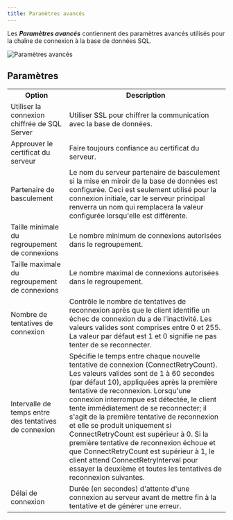 ```yaml
---
title: Paramètres avancés
---
```

Les ***Paramètres avancés*** contiennent des paramètres avancés utilisés pour la chaîne de connexion à la base de données SQL. 

![Paramètres avancés](https://webdevolutions.azureedge.net/docs/fr/server/ServerOp8003.png) 

## Paramètres 

<table>
	<tr>
		<th>
Option 
		</th>
		<th>
Description 
		</th>
	</tr>
	<tr>
		<td>
Utiliser la connexion chiffrée de SQL Server 
		</td>
		<td>
Utiliser SSL pour chiffrer la communication avec la base de données. 
		</td>
	</tr>
	<tr>
		<td>
Approuver le certificat du serveur 
		</td>
		<td>
Faire toujours confiance au certificat du serveur. 
		</td>
	</tr>
	<tr>
		<td>
Partenaire de basculement 
		</td>
		<td>
Le nom du serveur partenaire de basculement si la mise en miroir de la base de données est configurée. Ceci est seulement utilisé pour la connexion initiale, car le serveur principal renverra un nom qui remplacera la valeur configurée lorsqu'elle est différente. 
		</td>
	</tr>
	<tr>
		<td>
Taille minimale du regroupement de connexions 
		</td>
		<td>
Le nombre minimum de connexions autorisées dans le regroupement. 
		</td>
	</tr>
	<tr>
		<td>
Taille maximale du regroupement de connexions 
		</td>
		<td>
Le nombre maximal de connexions autorisées dans le regroupement. 
		</td>
	</tr>
	<tr>
		<td>
Nombre de tentatives de connexion 
		</td>
		<td>
Contrôle le nombre de tentatives de reconnexion après que le client identifie un échec de connexion du a de l'inactivité. Les valeurs valides sont comprises entre 0 et 255. La valeur par défaut est 1 et 0 signifie ne pas tenter de se reconnecter. 
		</td>
	</tr>
	<tr>
		<td>
Intervalle de temps entre des tentatives de connexion 
		</td>
		<td>
Spécifie le temps entre chaque nouvelle tentative de connexion (ConnectRetryCount). Les valeurs valides sont de 1 à 60 secondes (par défaut 10), appliquées après la première tentative de reconnexion. Lorsqu'une connexion interrompue est détectée, le client tente immédiatement de se reconnecter; il s'agit de la première tentative de reconnexion et elle se produit uniquement si ConnectRetryCount est supérieur à 0. Si la première tentative de reconnexion échoue et que ConnectRetryCount est supérieur à 1, le client attend ConnectRetryInterval pour essayer la deuxième et toutes les tentatives de reconnexion suivantes. 
		</td>
	</tr>
	<tr>
		<td>
Délai de connexion 
		</td>
		<td>
Durée (en secondes) d'attente d'une connexion au serveur avant de mettre fin à la tentative et de générer une erreur. 
		</td>
	</tr>
</table>


